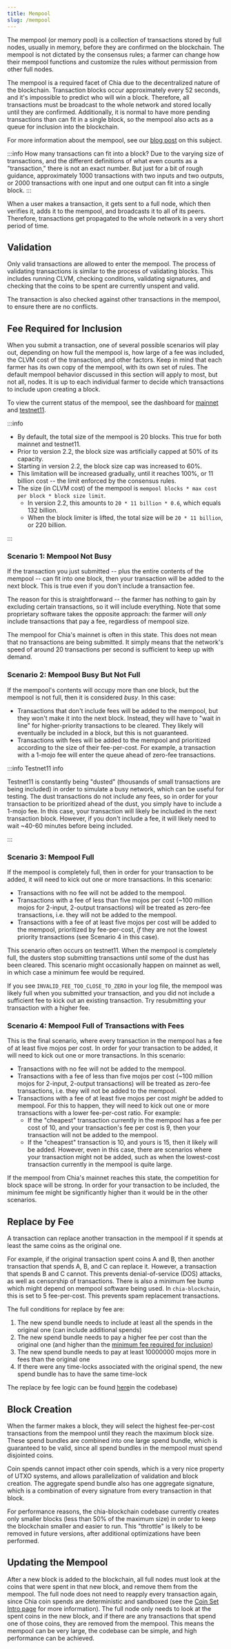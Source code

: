 ```yaml
---
title: Mempool
slug: /mempool
---
```


The mempool (or memory pool) is a collection of transactions stored by full nodes, usually in memory, before they are confirmed on the blockchain. The mempool is not dictated by the consensus rules; a farmer can change how their mempool functions and customize the rules without permission from other full nodes.

The mempool is a required facet of Chia due to the decentralized nature of the blockchain. Transaction blocks occur approximately every 52 seconds, and it's impossible to predict who will win a block. Therefore, all transactions must be broadcast to the whole network and stored locally until they are confirmed. Additionally, it is normal to have more pending transactions than can fit in a single block, so the mempool also acts as a queue for inclusion into the blockchain.

For more information about the mempool, see our [blog post](https://www.chia.net/2024/01/11/getting-to-know-the-mempool-and-transaction-fees/) on this subject.

:::info
How many transactions can fit into a block? Due to the varying size of transactions, and the different definitions of what even counts as a "transaction," there is not an exact number. But just for a bit of rough guidance, approximately 1000 transactions with two inputs and two outputs, or 2000 transactions with one input and one output can fit into a single block.
:::

When a user makes a transaction, it gets sent to a full node, which then verifies it, adds it to the mempool, and broadcasts it to all of its peers. Therefore, transactions get propagated to the whole network in a very short period of time.

## Validation

Only valid transactions are allowed to enter the mempool. The process of validating transactions is similar to the process of validating blocks. This includes running CLVM, checking conditions, validating signatures, and checking that the coins to be spent are currently unspent and valid.

The transaction is also checked against other transactions in the mempool, to ensure there are no conflicts.

## Fee Required for Inclusion

When you submit a transaction, one of several possible scenarios will play out, depending on how full the mempool is, how large of a fee was included, the CLVM cost of the transaction, and other factors. Keep in mind that each farmer has its own copy of the mempool, with its own set of rules. The default mempool behavior discussed in this section will apply to most, but not all, nodes. It is up to each individual farmer to decide which transactions to include upon creating a block.

To view the current status of the mempool, see the dashboard for [mainnet](https://dashboard.chia.net/d/46EAA05E/mempool-transactions-and-fees?orgId=1&var-network=mainnet) and [testnet11](https://dashboard.chia.net/d/46EAA05E/mempool-transactions-and-fees?orgId=1&var-network=testnet11).

:::info

* By default, the total size of the mempool is 20 blocks. This true for both mainnet and testnet11.
* Prior to version 2.2, the block size was artificially capped at 50% of its capacity.
* Starting in version 2.2, the block size cap was increased to 60%.
* This limitation will be increased gradually, until it reaches 100%, or 11 billion cost -- the limit enforced by the consensus rules.
* The size (in CLVM cost) of the mempool is `mempool blocks * max cost per block * block size limit`.
  * In version 2.2, this amounts to `20 * 11 billion * 0.6`, which equals 132 billion.
  * When the block limiter is lifted, the total size will be `20 * 11 billion`, or 220 billion.

:::

### Scenario 1: Mempool Not Busy

If the transaction you just submitted -- plus the entire contents of the mempool -- can fit into one block, then your transaction will be added to the next block. This is true even if you don't include a transaction fee.

The reason for this is straightforward -- the farmer has nothing to gain by excluding certain transactions, so it will include everything. Note that some proprietary software takes the opposite approach: the farmer will _only_ include transactions that pay a fee, regardless of mempool size.

The mempool for Chia's mainnet is often in this state. This does not mean that no transactions are being submitted. It simply means that the network's speed of around 20 transactions per second is sufficient to keep up with demand.

### Scenario 2: Mempool Busy But Not Full

If the mempool's contents will occupy more than one block, but the mempool is not full, then it is considered _busy_. In this case:
* Transactions that don't include fees will be added to the mempool, but they won't make it into the next block. Instead, they will have to "wait in line" for higher-priority transactions to be cleared. They likely will eventually be included in a block, but this is not guaranteed.
* Transactions with fees will be added to the mempool and prioritized according to the size of their fee-per-cost. For example, a transaction with a 1-mojo fee will enter the queue ahead of zero-fee transactions. 

:::info Testnet11 info

Testnet11 is constantly being "dusted" (thousands of small transactions are being included) in order to simulate a busy network, which can be useful for testing. The dust transactions do not include any fees, so in order for your transaction to be prioritized ahead of the dust, you simply have to include a 1-mojo fee. In this case, your transaction will likely be included in the next transaction block. However, if you don't include a fee, it will likely need to wait ~40-60 minutes before being included.

:::

### Scenario 3: Mempool Full

If the mempool is completely full, then in order for your transaction to be added, it will need to kick out one or more transactions. In this scenario:
* Transactions with no fee will not be added to the mempool.
* Transactions with a fee of less than five mojos per cost (~100 million mojos for 2-input, 2-output transactions) will be treated as zero-fee transactions, i.e. they will not be added to the mempool.
* Transactions with a fee of at least five mojos per cost will be added to the mempool, prioritized by fee-per-cost, _if_ they are not the lowest priority transactions (see Scenario 4 in this case).

This scenario often occurs on testnet11. When the mempool is completely full, the dusters stop submitting transactions until some of the dust has been cleared. This scenario might occasionally happen on mainnet as well, in which case a minimum fee would be required.

If you see `INVALID_FEE_TOO_CLOSE_TO_ZERO` in your log file, the mempool was likely full when you submitted your transaction, and you did not include a sufficient fee to kick out an existing transaction. Try resubmitting your transaction with a higher fee.

### Scenario 4: Mempool Full of Transactions with Fees

This is the final scenario, where every transaction in the mempool has a fee of at least five mojos per cost. In order for your transaction to be added, it will need to kick out one or more transactions. In this scenario:
* Transactions with no fee will not be added to the mempool.
* Transactions with a fee of less than five mojos per cost (~100 million mojos for 2-input, 2-output transactions) will be treated as zero-fee transactions, i.e. they will not be added to the mempool.
* Transactions with a fee of at least five mojos per cost _might_ be added to mempool. For this to happen, they will need to kick out one or more transactions with a lower fee-per-cost ratio. For example:
  * If the "cheapest" transaction currently in the mempool has a fee per cost of 10, and your transaction's fee per cost is 9, then your transaction will not be added to the mempool.
  * If the "cheapest" transaction is 10, and yours is 15, then it likely will be added. However, even in this case, there are scenarios where your transaction might not be added, such as when the lowest-cost transaction currently in the mempool is quite large.

If the mempool from Chia's mainnet reaches this state, the competition for block space will be strong. In order for your transaction to be included, the minimum fee might be significantly higher than it would be in the other scenarios.

## Replace by Fee

A transaction can replace another transaction in the mempool if it spends at least the same coins as the original one.

For example, if the original transaction spent coins A and B, then another transaction that spends A, B, and C can replace it. However, a transaction that spends B and C cannot. This prevents denial-of-service (DOS) attacks, as well as censorship of transactions. There is also a minimum fee bump which might depend on mempool software being used. In `chia-blockchain`, this is set to 5 fee-per-cost. This prevents spam replacement transactions.

The full conditions for replace by fee are:
1. The new spend bundle needs to include at least all the spends in the original one (can include additional spends)
2. The new spend bundle needs to pay a higher fee per cost than the original one (and higher than the [minimum fee required for inclusion](https://docs.chia.net/mempool/#fee-required-for-inclusion))
3. The new spend bundle needs to pay at least 10000000 mojos more in fees than the original one
4. If there were any time-locks associated with the original spend, the new spend bundle has to have the same time-lock

The replace by fee logic can be found [here](https://github.com/Chia-Network/chia-blockchain/blob/main/chia/full_node/mempool_manager.py#L678)in the codebase)

## Block Creation

When the farmer makes a block, they will select the highest fee-per-cost transactions from the mempool until they reach the maximum block size. These spend bundles are combined into one large spend bundle, which is guaranteed to be valid,
since all spend bundles in the mempool must spend disjointed coins.

Coin spends cannot impact other coin spends, which is a very nice property of UTXO systems, and allows parallelization of validation and block creation. The aggregate
spend bundle also has one aggregate signature, which is a combination of every signature from every transaction in that block.

For performance reasons, the chia-blockchain codebase currently creates only smaller blocks (less than 50% of the maximum size) in order to keep the blockchain smaller and easier to run. This "throttle" is likely to be removed in future versions, after additional optimizations have been performed.

## Updating the Mempool

After a new block is added to the blockchain, all full nodes must look at the coins that were spent in that new block, and remove them from the mempool. The full node does not need to reapply every transaction again, since Chia coin spends are deterministic and sandboxed (see the [Coin Set Intro page](/coin-set-intro) for more information). The full node only needs to look at the spent coins in the new block, and if there are any transactions that spend one of those coins, they are removed from the mempool. This means the mempool can be very large, the codebase can be simple, and high performance can be achieved.
